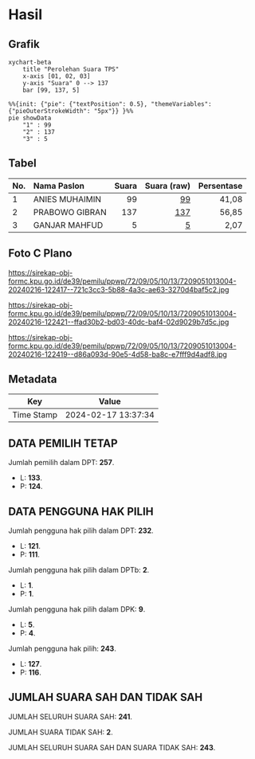 # Hasil

## Grafik

```mermaid
xychart-beta
    title "Perolehan Suara TPS"
    x-axis [01, 02, 03]
    y-axis "Suara" 0 --> 137
    bar [99, 137, 5]
```

```mermaid
%%{init: {"pie": {"textPosition": 0.5}, "themeVariables": {"pieOuterStrokeWidth": "5px"}} }%%
pie showData
    "1" : 99
    "2" : 137
    "3" : 5
```

## Tabel

| No. | Nama Paslon    | Suara | Suara (raw) | Persentase |
|:--- |:-------------- | -----:| -----------:| ----------:|
| 1   | ANIES MUHAIMIN | 99    | [99][p-1]   | 41,08      |
| 2   | PRABOWO GIBRAN | 137   | [137][p-2]  | 56,85      |
| 3   | GANJAR MAHFUD  | 5     | [5][p-3]    | 2,07       |


[p-1]: https://github.com/gigit-pemilu/pemilu-2024-72-sulawesi-tengah/blob/main/pilpres/hitung-suara/sub/72-sulawesi-tengah/sub/09-tojo-una-una/sub/05-ampana-kota/sub/1013-bailo-baru/sub/004-tps/sub/paslon-1.txt
[p-2]: https://github.com/gigit-pemilu/pemilu-2024-72-sulawesi-tengah/blob/main/pilpres/hitung-suara/sub/72-sulawesi-tengah/sub/09-tojo-una-una/sub/05-ampana-kota/sub/1013-bailo-baru/sub/004-tps/sub/paslon-2.txt
[p-3]: https://github.com/gigit-pemilu/pemilu-2024-72-sulawesi-tengah/blob/main/pilpres/hitung-suara/sub/72-sulawesi-tengah/sub/09-tojo-una-una/sub/05-ampana-kota/sub/1013-bailo-baru/sub/004-tps/sub/paslon-3.txt

## Foto C Plano

https://sirekap-obj-formc.kpu.go.id/de39/pemilu/ppwp/72/09/05/10/13/7209051013004-20240216-122417--721c3cc3-5b88-4a3c-ae63-3270d4baf5c2.jpg

https://sirekap-obj-formc.kpu.go.id/de39/pemilu/ppwp/72/09/05/10/13/7209051013004-20240216-122421--ffad30b2-bd03-40dc-baf4-02d9029b7d5c.jpg

https://sirekap-obj-formc.kpu.go.id/de39/pemilu/ppwp/72/09/05/10/13/7209051013004-20240216-122419--d86a093d-90e5-4d58-ba8c-e7fff9d4adf8.jpg


## Metadata

| Key        | Value               |
| ---------- | ------------------- |
| Time Stamp | 2024-02-17 13:37:34 |


## DATA PEMILIH TETAP

Jumlah pemilih dalam DPT: **257**.
 * L: **133**.
 * P: **124**.

## DATA PENGGUNA HAK PILIH

Jumlah pengguna hak pilih dalam DPT: **232**.
 * L: **121**.
 * P: **111**.

Jumlah pengguna hak pilih dalam DPTb: **2**.
 * L: **1**.
 * P: **1**.

Jumlah pengguna hak pilih dalam DPK: **9**.
 * L: **5**.
 * P: **4**.

Jumlah pengguna hak pilih: **243**.
 * L: **127**.
 * P: **116**.

## JUMLAH SUARA SAH DAN TIDAK SAH

JUMLAH SELURUH SUARA SAH: **241**.

JUMLAH SUARA TIDAK SAH: **2**.

JUMLAH SELURUH SUARA SAH DAN SUARA TIDAK SAH: **243**.


